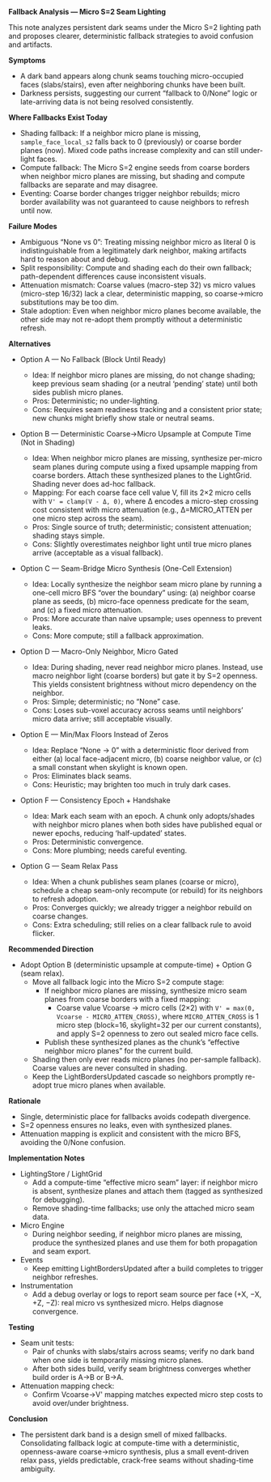 **Fallback Analysis — Micro S=2 Seam Lighting**

This note analyzes persistent dark seams under the Micro S=2 lighting path and proposes clearer, deterministic fallback strategies to avoid confusion and artifacts.

**Symptoms**
- A dark band appears along chunk seams touching micro-occupied faces (slabs/stairs), even after neighboring chunks have been built.
- Darkness persists, suggesting our current “fallback to 0/None” logic or late-arriving data is not being resolved consistently.

**Where Fallbacks Exist Today**
- Shading fallback: If a neighbor micro plane is missing, `sample_face_local_s2` falls back to 0 (previously) or coarse border planes (now). Mixed code paths increase complexity and can still under-light faces.
- Compute fallback: The Micro S=2 engine seeds from coarse borders when neighbor micro planes are missing, but shading and compute fallbacks are separate and may disagree.
- Eventing: Coarse border changes trigger neighbor rebuilds; micro border availability was not guaranteed to cause neighbors to refresh until now.

**Failure Modes**
- Ambiguous “None vs 0”: Treating missing neighbor micro as literal 0 is indistinguishable from a legitimately dark neighbor, making artifacts hard to reason about and debug.
- Split responsibility: Compute and shading each do their own fallback; path-dependent differences cause inconsistent visuals.
- Attenuation mismatch: Coarse values (macro-step 32) vs micro values (micro-step 16/32) lack a clear, deterministic mapping, so coarse→micro substitutions may be too dim.
- Stale adoption: Even when neighbor micro planes become available, the other side may not re-adopt them promptly without a deterministic refresh.

**Alternatives**

- Option A — No Fallback (Block Until Ready)
  - Idea: If neighbor micro planes are missing, do not change shading; keep previous seam shading (or a neutral ‘pending’ state) until both sides publish micro planes.
  - Pros: Deterministic; no under-lighting.
  - Cons: Requires seam readiness tracking and a consistent prior state; new chunks might briefly show stale or neutral seams.

- Option B — Deterministic Coarse→Micro Upsample at Compute Time (Not in Shading)
  - Idea: When neighbor micro planes are missing, synthesize per-micro seam planes during compute using a fixed upsample mapping from coarse borders. Attach these synthesized planes to the LightGrid. Shading never does ad-hoc fallback.
  - Mapping: For each coarse face cell value V, fill its 2×2 micro cells with `V' = clamp(V - Δ, 0)`, where Δ encodes a micro-step crossing cost consistent with micro attenuation (e.g., Δ=MICRO_ATTEN per one micro step across the seam).
  - Pros: Single source of truth; deterministic; consistent attenuation; shading stays simple.
  - Cons: Slightly overestimates neighbor light until true micro planes arrive (acceptable as a visual fallback).

- Option C — Seam-Bridge Micro Synthesis (One-Cell Extension)
  - Idea: Locally synthesize the neighbor seam micro plane by running a one-cell micro BFS “over the boundary” using: (a) neighbor coarse plane as seeds, (b) micro-face openness predicate for the seam, and (c) a fixed micro attenuation.
  - Pros: More accurate than naive upsample; uses openness to prevent leaks.
  - Cons: More compute; still a fallback approximation.

- Option D — Macro-Only Neighbor, Micro Gated
  - Idea: During shading, never read neighbor micro planes. Instead, use macro neighbor light (coarse borders) but gate it by S=2 openness. This yields consistent brightness without micro dependency on the neighbor.
  - Pros: Simple; deterministic; no “None” case.
  - Cons: Loses sub-voxel accuracy across seams until neighbors’ micro data arrive; still acceptable visually.

- Option E — Min/Max Floors Instead of Zeros
  - Idea: Replace “None → 0” with a deterministic floor derived from either (a) local face-adjacent micro, (b) coarse neighbor value, or (c) a small constant when skylight is known open.
  - Pros: Eliminates black seams.
  - Cons: Heuristic; may brighten too much in truly dark cases.

- Option F — Consistency Epoch + Handshake
  - Idea: Mark each seam with an epoch. A chunk only adopts/shades with neighbor micro planes when both sides have published equal or newer epochs, reducing ‘half-updated’ states.
  - Pros: Deterministic convergence.
  - Cons: More plumbing; needs careful eventing.

- Option G — Seam Relax Pass
  - Idea: When a chunk publishes seam planes (coarse or micro), schedule a cheap seam-only recompute (or rebuild) for its neighbors to refresh adoption.
  - Pros: Converges quickly; we already trigger a neighbor rebuild on coarse changes.
  - Cons: Extra scheduling; still relies on a clear fallback rule to avoid flicker.

**Recommended Direction**
- Adopt Option B (deterministic upsample at compute-time) + Option G (seam relax).
  - Move all fallback logic into the Micro S=2 compute stage:
    - If neighbor micro planes are missing, synthesize micro seam planes from coarse borders with a fixed mapping:
      - Coarse value Vcoarse → micro cells (2×2) with `V' = max(0, Vcoarse - MICRO_ATTEN_CROSS)`, where `MICRO_ATTEN_CROSS` is 1 micro step (block=16, skylight=32 per our current constants), and apply S=2 openness to zero out sealed micro face cells.
    - Publish these synthesized planes as the chunk’s “effective neighbor micro planes” for the current build.
  - Shading then only ever reads micro planes (no per-sample fallback). Coarse values are never consulted in shading.
  - Keep the LightBordersUpdated cascade so neighbors promptly re-adopt true micro planes when available.

**Rationale**
- Single, deterministic place for fallbacks avoids codepath divergence.
- S=2 openness ensures no leaks, even with synthesized planes.
- Attenuation mapping is explicit and consistent with the micro BFS, avoiding the 0/None confusion.

**Implementation Notes**
- LightingStore / LightGrid
  - Add a compute-time “effective micro seam” layer: if neighbor micro is absent, synthesize planes and attach them (tagged as synthesized for debugging).
  - Remove shading-time fallbacks; use only the attached micro seam data.
- Micro Engine
  - During neighbor seeding, if neighbor micro planes are missing, produce the synthesized planes and use them for both propagation and seam export.
- Events
  - Keep emitting LightBordersUpdated after a build completes to trigger neighbor refreshes.
- Instrumentation
  - Add a debug overlay or logs to report seam source per face (+X, −X, +Z, −Z): real micro vs synthesized micro. Helps diagnose convergence.

**Testing**
- Seam unit tests:
  - Pair of chunks with slabs/stairs across seams; verify no dark band when one side is temporarily missing micro planes.
  - After both sides build, verify seam brightness converges whether build order is A→B or B→A.
- Attenuation mapping check:
  - Confirm Vcoarse→V' mapping matches expected micro step costs to avoid over/under brightness.

**Conclusion**
- The persistent dark band is a design smell of mixed fallbacks. Consolidating fallback logic at compute-time with a deterministic, openness-aware coarse→micro synthesis, plus a small event-driven relax pass, yields predictable, crack-free seams without shading-time ambiguity.

